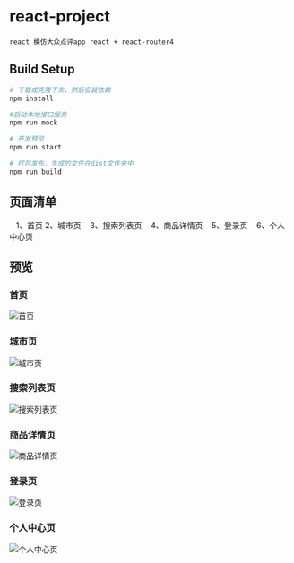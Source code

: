 # react-project
    react 模仿大众点评app react + react-router4

## Build Setup

``` bash
# 下载或克隆下来，然后安装依赖
npm install

#启动本地接口服务
npm run mock

# 开发预览
npm run start

# 打包发布，生成的文件在dist文件夹中
npm run build
```
## 页面清单
    1、首页
    2、城市页
    3、搜索列表页
    4、商品详情页
    5、登录页
    6、个人中心页
## 预览
### 首页
![首页](https://github.com/huangwei9527/react-project/tree/master/doc/preview-img/home.gif)
### 城市页
![城市页](https://github.com/huangwei9527/react-project/tree/master/doc/preview-img/city.gif)
### 搜索列表页
![搜索列表页](https://github.com/huangwei9527/react-project/tree/master/doc/preview-img/search.gif)
### 商品详情页
![商品详情页](https://github.com/huangwei9527/react-project/tree/master/doc/preview-img/detail.gif)
### 登录页
![登录页](https://github.com/huangwei9527/react-project/tree/master/doc/preview-img/login.gif)
### 个人中心页
![个人中心页](https://github.com/huangwei9527/react-project/tree/master/doc/preview-img/user.gif)
    

